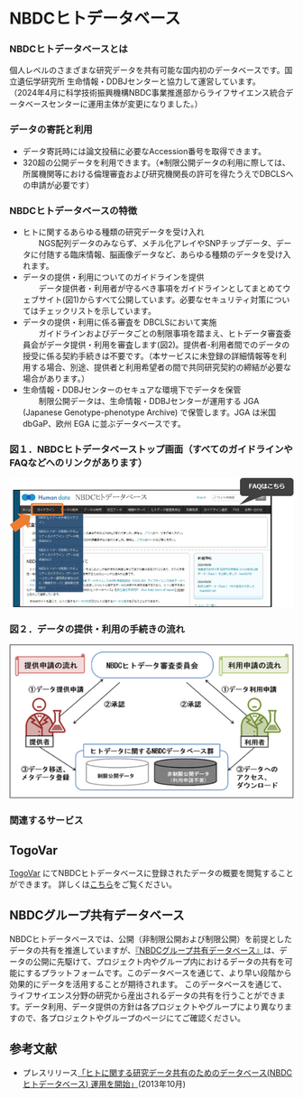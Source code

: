 # NBDCヒトデータベース
 

### NBDCヒトデータベースとは
個人レベルのさまざまな研究データを共有可能な国内初のデータベースです。国立遺伝学研究所 生命情報・DDBJセンターと協力して運営しています。<br />
（2024年4月に科学技術振興機構NBDC事業推進部からライフサイエンス統合データベースセンターに運用主体が変更になりました。）


### データの寄託と利用
* データ寄託時には論文投稿に必要なAccession番号を取得できます。
* 320超の公開データを利用できます。（※制限公開データの利用に際しては、所属機関等における倫理審査および研究機関長の許可を得たうえでDBCLSへの申請が必要です）


### NBDCヒトデータベースの特徴
* ヒトに関するあらゆる種類の研究データを受け入れ<br />
　　NGS配列データのみならず、メチル化アレイやSNPチップデータ、データに付随する臨床情報、脳画像データなど、あらゆる種類のデータを受け入れます。
* データの提供・利用についてのガイドラインを提供<br />
　　データ提供者・利用者が守るべき事項をガイドラインとしてまとめてウェブサイト(図1)からすべて公開しています。必要なセキュリティ対策についてはチェックリストを示しています。
* データの提供・利用に係る審査を DBCLSにおいて実施<br />
　　ガイドラインおよびデータごとの制限事項を踏まえ、ヒトデータ審査委員会がデータ提供・利用を審査します(図2)。提供者-利用者間でのデータの授受に係る契約手続きは不要です。（本サービスに未登録の詳細情報等を利用する場合、別途、提供者と利用希望者の間で共同研究契約の締結が必要な場合があります。）
* 生命情報・DDBJセンターのセキュアな環境下でデータを保管<br />
　　制限公開データは、生命情報・DDBJセンターが運用する JGA (Japanese Genotype-phenotype Archive) で保管します。JGA は米国 dbGaP、欧州 EGA に並ぶデータベースです。


### 図１．NBDCヒトデータベーストップ画面（すべてのガイドラインやFAQなどへのリンクがあります）

![Fig-1](https://raw.githubusercontent.com/dbcls/website/master/services/images/HumanDB_fig1_ja.png)



### 図２．データの提供・利用の手続きの流れ

![Fig-2](https://raw.githubusercontent.com/dbcls/website/master/services/images/HumanDB_fig2_ja.png)


### 関連するサービス

## TogoVar
[TogoVar](https://togovar.org) にてNBDCヒトデータベースに登録されたデータの概要を閲覧することができます。
詳しくは[こちら](https://dbcls.rois.ac.jp/services.html#TogoVar)をご覧ください。


## NBDCグループ共有データベース

NBDCヒトデータベースでは、公開（非制限公開および制限公開）を前提としたデータの共有を推進していますが、[『NBDCグループ共有データベース』](https://gr-sharingdbs.dbcls.jp/)は、データの公開に先駆けて、プロジェクト内やグループ内におけるデータの共有を可能にするプラットフォームです。このデータベースを通じて、より早い段階から効果的にデータを活用することが期待されます。
このデータベースを通じて、ライフサイエンス分野の研究から産出されるデータの共有を行うことができます。データ利用、データ提供の方針は各プロジェクトやグループにより異なりますので、各プロジェクトやグループのページにてご確認ください。

## 参考文献

* プレスリリース[「ヒトに関する研究データ共有のためのデータベース(NBDCヒトデータベース) 運用を開始」](https://www.jst.go.jp/pr/announce/20131001-3/)(2013年10月) 

<!--:-->
